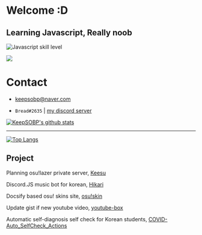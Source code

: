 # Welcome :D

## Learning Javascript, Really noob
![Javascript skill level](https://img.shields.io/badge/Javascript-beginner-green?style=for-the-badge&logo=javascript)

![](https://img.shields.io/badge/Python-beginner-blue?style=for-the-badge&logo=python)

# Contact

- keepsobp@naver.com

- `Bread#2635` | [my discord server](https://discord.link/bread)


[![KeepSOBP's github stats](https://github-readme-stats.vercel.app/api?username=KeepSOBP&theme=tokyonight&show_icons=true)](https://github.com/anuraghazra/github-readme-stats)

-------------------------

[![Top Langs](https://github-readme-stats.vercel.app/api/top-langs/?username=KeepSOBP&theme=tokyonight&layout=compact)](https://github.com/KeepSOBP?tab=repositories)

## Project

Planning osu!lazer private server, [Keesu](https://github.com/osukeesu)

Discord.JS music bot for korean, [Hikari](https://github.com/github.com/keepsobp/hikari)

Docsify based osu! skins site, [osu!skin](https://github.com/keepsobp/oskin)

Update gist if new youtube video, [youtube-box](https://github.cpm/keepsobp/youtube-box)

Automatic self-diagnosis self check for Korean students, [COVID-Auto_SelfCheck_Actions](https://github.com/keepsobp/covid_auto_selfcheck_actions)
